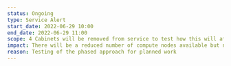 ```yaml
---
status: Ongoing
type: Service Alert
start_date: 2022-06-29 10:00
end_date: 2022-06-29 11:00
scope: 4 Cabinets will be removed from service to test how this will affect the whole service 
impact: There will be a reduced number of compute nodes available but no further user impact   
reason: Testing of the phased approach for planned work   
---
```


